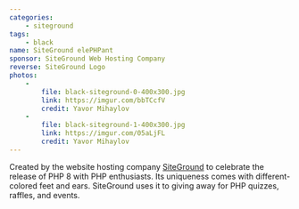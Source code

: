 ```yaml
---
categories:
    - siteground
tags:
    - black
name: SiteGround elePHPant
sponsor: SiteGround Web Hosting Company
reverse: SiteGround Logo
photos:
    -
        file: black-siteground-0-400x300.jpg
        link: https://imgur.com/bbTCcfV
        credit: Yavor Mihaylov
    -
        file: black-siteground-1-400x300.jpg
        link: https://imgur.com/05aLjFL
        credit: Yavor Mihaylov
---
```

Created by the website hosting company [SiteGround](https://www.siteground.com) to celebrate the release of PHP 8 with PHP enthusiasts. Its uniqueness comes with different-colored feet and ears. SiteGround uses it to giving away for PHP quizzes, raffles, and events.
